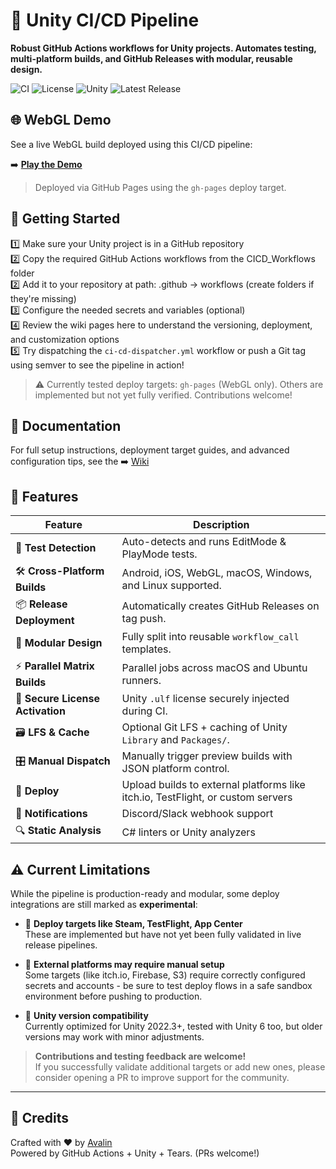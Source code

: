 # 🚀 Unity CI/CD Pipeline

**Robust GitHub Actions workflows for Unity projects. Automates testing, multi-platform builds, and GitHub Releases with modular, reusable design.**

![CI](https://github.com/Avalin/CI-CD-Unity-Test-Project/actions/workflows/ci-cd-pipeline.yml/badge.svg)
![License](https://img.shields.io/github/license/Avalin/CI-CD-Unity-Test-Project?color=blue)
![Unity](https://img.shields.io/badge/unity-2022.3%2B-black?logo=unity)
![Latest Release](https://img.shields.io/github/v/release/Avalin/Unity-CI-Templates)

## 🌐 WebGL Demo

See a live WebGL build deployed using this CI/CD pipeline:

➡️ [**Play the Demo**](https://avalin.github.io/Unity-CI-Templates/)

> Deployed via GitHub Pages using the `gh-pages` deploy target.


## 🧠 Getting Started

1️⃣ Make sure your Unity project is in a GitHub repository<br/>
2️⃣ Copy the required GitHub Actions workflows from the CICD_Workflows folder<br/>
2️⃣ Add it to your repository at path: .github → workflows (create folders if they're missing)<br/>
3️⃣ Configure the needed secrets and variables (optional)<br/>
4️⃣ Review the wiki pages here to understand the versioning, deployment, and customization options<br/>
5️⃣ Try dispatching the `ci-cd-dispatcher.yml` workflow or push a Git tag using semver to see the pipeline in action!<br/>
> ⚠️ Currently tested deploy targets: `gh-pages` (WebGL only). Others are implemented but not yet fully verified. Contributions welcome!

## 📖 Documentation

For full setup instructions, deployment target guides, and advanced configuration tips, see the ➡️ [Wiki](https://github.com/Avalin/Unity-CI-Templates/wiki)

## 📌 Features

| Feature                        | Description |
|-------------------------------|-------------|
| 🧪 **Test Detection**            | Auto-detects and runs EditMode & PlayMode tests. |
| 🛠️ **Cross-Platform Builds**     | Android, iOS, WebGL, macOS, Windows, and Linux supported. |
| 📦 **Release Deployment**        | Automatically creates GitHub Releases on tag push. |
| 🧹 **Modular Design**            | Fully split into reusable `workflow_call` templates. |
| ⚡ **Parallel Matrix Builds**     | Parallel jobs across macOS and Ubuntu runners. |
| 🔐 **Secure License Activation** | Unity `.ulf` license securely injected during CI. |
| 🗃️ **LFS & Cache**               | Optional Git LFS + caching of Unity `Library` and `Packages/`. |
| 🎛️ **Manual Dispatch**          | Manually trigger preview builds with JSON platform control. |
| 🚀 **Deploy**                | Upload builds to external platforms like itch.io, TestFlight, or custom servers |
| 📣 **Notifications**         | Discord/Slack webhook support |
| 🔍 **Static Analysis**       | C# linters or Unity analyzers |

</details>

## ⚠ Current Limitations

While the pipeline is production-ready and modular, some deploy integrations are still marked as **experimental**:

- 🚧 **Deploy targets like Steam, TestFlight, App Center**  
  These are implemented but have not yet been fully validated in live release pipelines.

- 🔗 **External platforms may require manual setup**  
  Some targets (like itch.io, Firebase, S3) require correctly configured secrets and accounts - be sure to test deploy flows in a safe sandbox environment before pushing to production.

- 🧪 **Unity version compatibility**  
  Currently optimized for Unity 2022.3+, tested with Unity 6 too, but older versions may work with minor adjustments.

> **Contributions and testing feedback are welcome!**  
> If you successfully validate additional targets or add new ones, please consider opening a PR to improve support for the community.

---

## 🙌 Credits

Crafted with ❤️ by [Avalin](https://github.com/Avalin)  
Powered by GitHub Actions + Unity + Tears.
(PRs welcome!)

